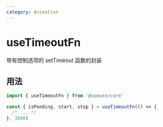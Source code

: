 ```yaml
---
category: Animation
---
```


# useTimeoutFn

带有控制选项的 setTimeout 函数的封装

## 用法

```ts
import { useTimeoutFn } from '@vueuse/core'

const { isPending, start, stop } = useTimeoutFn(() => {
  /* ... */
}, 3000)
```
